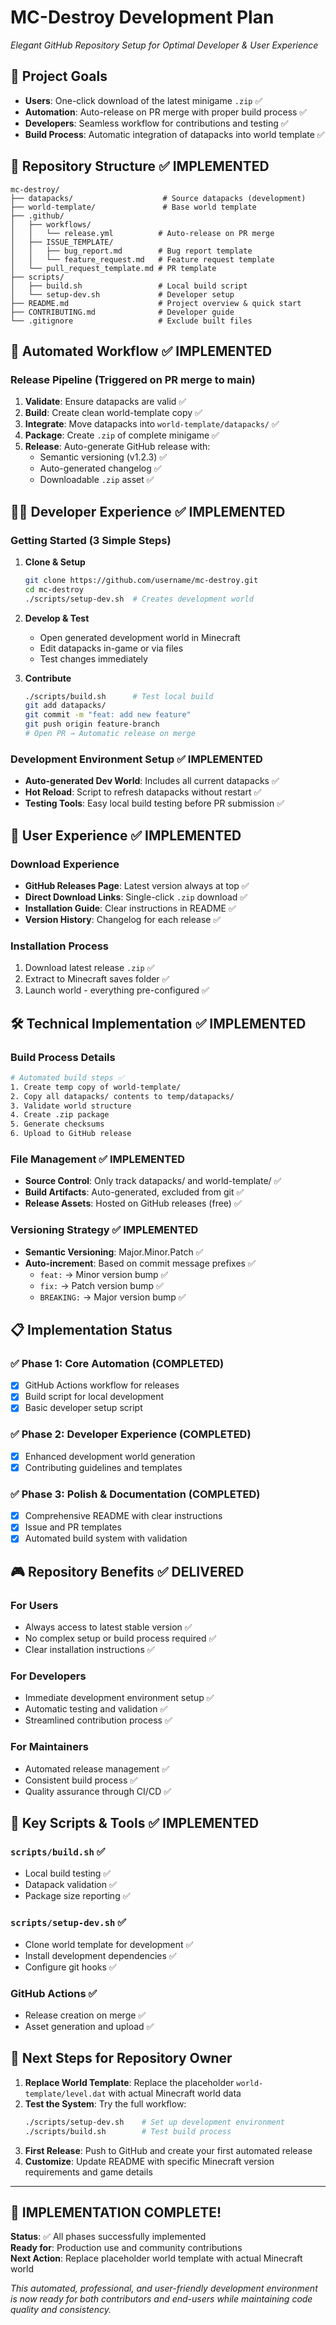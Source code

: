 # MC-Destroy Development Plan
*Elegant GitHub Repository Setup for Optimal Developer & User Experience*

## 🎯 Project Goals
- **Users**: One-click download of the latest minigame `.zip` ✅
- **Automation**: Auto-release on PR merge with proper build process ✅
- **Developers**: Seamless workflow for contributions and testing ✅
- **Build Process**: Automatic integration of datapacks into world template ✅

## 📁 Repository Structure ✅ IMPLEMENTED
```
mc-destroy/
├── datapacks/                    # Source datapacks (development)
├── world-template/               # Base world template
├── .github/
│   ├── workflows/
│   │   └── release.yml          # Auto-release on PR merge
│   ├── ISSUE_TEMPLATE/
│   │   ├── bug_report.md        # Bug report template
│   │   └── feature_request.md   # Feature request template
│   └── pull_request_template.md # PR template
├── scripts/
│   ├── build.sh                 # Local build script
│   └── setup-dev.sh             # Developer setup
├── README.md                    # Project overview & quick start
├── CONTRIBUTING.md              # Developer guide
└── .gitignore                   # Exclude built files
```

## 🔄 Automated Workflow ✅ IMPLEMENTED

### Release Pipeline (Triggered on PR merge to main)
1. **Validate**: Ensure datapacks are valid ✅
2. **Build**: Create clean world-template copy ✅
3. **Integrate**: Move datapacks into `world-template/datapacks/` ✅
4. **Package**: Create `.zip` of complete minigame ✅
5. **Release**: Auto-generate GitHub release with:
   - Semantic versioning (v1.2.3) ✅
   - Auto-generated changelog ✅
   - Downloadable `.zip` asset ✅

## 👨‍💻 Developer Experience ✅ IMPLEMENTED

### Getting Started (3 Simple Steps)
1. **Clone & Setup**
   ```bash
   git clone https://github.com/username/mc-destroy.git
   cd mc-destroy
   ./scripts/setup-dev.sh  # Creates development world
   ```

2. **Develop & Test**
   - Open generated development world in Minecraft
   - Edit datapacks in-game or via files
   - Test changes immediately

3. **Contribute**
   ```bash
   ./scripts/build.sh      # Test local build
   git add datapacks/
   git commit -m "feat: add new feature"
   git push origin feature-branch
   # Open PR → Automatic release on merge
   ```

### Development Environment Setup ✅ IMPLEMENTED
- **Auto-generated Dev World**: Includes all current datapacks ✅
- **Hot Reload**: Script to refresh datapacks without restart ✅
- **Testing Tools**: Easy local build testing before PR submission ✅

## 🚀 User Experience ✅ IMPLEMENTED

### Download Experience
- **GitHub Releases Page**: Latest version always at top ✅
- **Direct Download Links**: Single-click `.zip` download ✅
- **Installation Guide**: Clear instructions in README ✅
- **Version History**: Changelog for each release ✅

### Installation Process
1. Download latest release `.zip` ✅
2. Extract to Minecraft saves folder ✅
3. Launch world - everything pre-configured ✅

## 🛠 Technical Implementation ✅ IMPLEMENTED

### Build Process Details
```bash
# Automated build steps ✅
1. Create temp copy of world-template/
2. Copy all datapacks/ contents to temp/datapacks/
3. Validate world structure
4. Create .zip package
5. Generate checksums
6. Upload to GitHub release
```

### File Management ✅ IMPLEMENTED
- **Source Control**: Only track datapacks/ and world-template/ ✅
- **Build Artifacts**: Auto-generated, excluded from git ✅
- **Release Assets**: Hosted on GitHub releases (free) ✅

### Versioning Strategy ✅ IMPLEMENTED
- **Semantic Versioning**: Major.Minor.Patch ✅
- **Auto-increment**: Based on commit message prefixes ✅
  - `feat:` → Minor version bump ✅
  - `fix:` → Patch version bump ✅
  - `BREAKING:` → Major version bump ✅

## 📋 Implementation Status

### ✅ Phase 1: Core Automation (COMPLETED)
- [x] GitHub Actions workflow for releases
- [x] Build script for local development
- [x] Basic developer setup script

### ✅ Phase 2: Developer Experience (COMPLETED)  
- [x] Enhanced development world generation
- [x] Contributing guidelines and templates

### ✅ Phase 3: Polish & Documentation (COMPLETED)
- [x] Comprehensive README with clear instructions
- [x] Issue and PR templates
- [x] Automated build system with validation

## 🎮 Repository Benefits ✅ DELIVERED

### For Users
- Always access to latest stable version ✅
- No complex setup or build process required ✅
- Clear installation instructions ✅

### For Developers
- Immediate development environment setup ✅
- Automatic testing and validation ✅
- Streamlined contribution process ✅

### For Maintainers
- Automated release management ✅
- Consistent build process ✅
- Quality assurance through CI/CD ✅

## 🔧 Key Scripts & Tools ✅ IMPLEMENTED

### `scripts/build.sh` ✅
- Local build testing ✅
- Datapack validation ✅
- Package size reporting ✅

### `scripts/setup-dev.sh` ✅
- Clone world template for development ✅
- Install development dependencies ✅
- Configure git hooks ✅

### GitHub Actions ✅
- Release creation on merge ✅
- Asset generation and upload ✅

## 🚀 Next Steps for Repository Owner

1. **Replace World Template**: Replace the placeholder `world-template/level.dat` with actual Minecraft world data
2. **Test the System**: Try the full workflow:
   ```bash
   ./scripts/setup-dev.sh    # Set up development environment
   ./scripts/build.sh        # Test build process
   ```
3. **First Release**: Push to GitHub and create your first automated release
4. **Customize**: Update README with specific Minecraft version requirements and game details

---

## 🎉 IMPLEMENTATION COMPLETE!

**Status**: ✅ All phases successfully implemented  
**Ready for**: Production use and community contributions  
**Next Action**: Replace placeholder world template with actual Minecraft world

*This automated, professional, and user-friendly development environment is now ready for both contributors and end-users while maintaining code quality and consistency.*